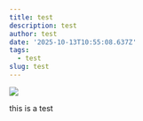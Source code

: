 ```yaml
---
title: test
description: test
author: test
date: '2025-10-13T10:55:08.637Z'
tags:
  - test
slug: test
---
```

![](/content/blog/assets/bat-spritesheet-png)



this is a test

